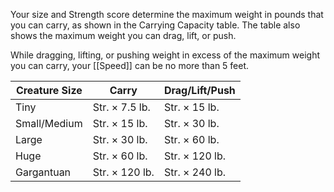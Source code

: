 Your size and Strength score determine the maximum weight in pounds that you can carry, as shown in the Carrying Capacity table. The table also shows the maximum weight you can drag, lift, or push.

While dragging, lifting, or pushing weight in excess of the maximum weight you can carry, your [[Speed]] can be no more than 5 feet.

|Creature Size|Carry|Drag/Lift/Push|
|---|---|---|
|Tiny|Str. × 7.5 lb.|Str. × 15 lb.|
|Small/Medium|Str. × 15 lb.|Str. × 30 lb.|
|Large|Str. × 30 lb.|Str. × 60 lb.|
|Huge|Str. × 60 lb.|Str. × 120 lb.|
|Gargantuan|Str. × 120 lb.|Str. × 240 lb.|